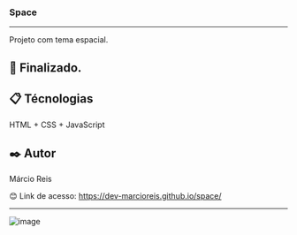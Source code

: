### Space

---

Projeto com tema espacial.

## 🚀 Finalizado.

## 📋 Técnologias
HTML + CSS + JavaScript

## ✒️ Autor
Márcio Reis

😊 Link de acesso: https://dev-marcioreis.github.io/space/

---
![image](https://user-images.githubusercontent.com/122680054/212476538-70bbc7db-12e5-4903-b09a-c027ad7f6e92.png)

